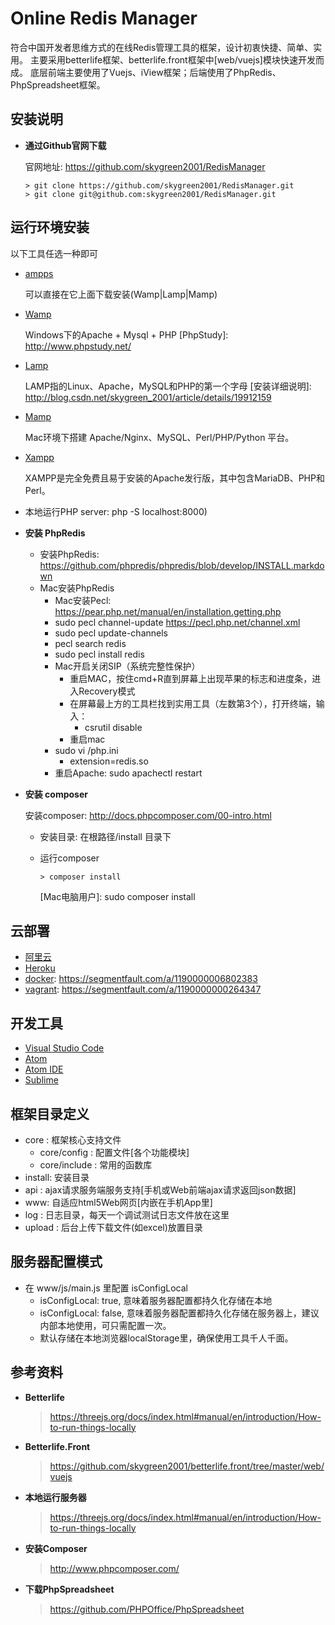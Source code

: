# Online Redis Manager

符合中国开发者思维方式的在线Redis管理工具的框架，设计初衷快捷、简单、实用。
主要采用betterlife框架、betterlife.front框架中[web/vuejs]模块快速开发而成。
底层前端主要使用了Vuejs、iView框架；后端使用了PhpRedis、PhpSpreadsheet框架。

## 安装说明

* **通过Github官网下载**

  官网地址: https://github.com/skygreen2001/RedisManager

  ```
  > git clone https://github.com/skygreen2001/RedisManager.git
  > git clone git@github.com:skygreen2001/RedisManager.git
  ```

## 运行环境安装

  以下工具任选一种即可

  - [ampps](http://www.ampps.com)

    可以直接在它上面下载安装(Wamp|Lamp|Mamp)

  - [Wamp](http://www.wampserver.com/en/)

    Windows下的Apache + Mysql + PHP
    [PhpStudy]: http://www.phpstudy.net/

  - [Lamp](https://lamp.sh/)

    LAMP指的Linux、Apache，MySQL和PHP的第一个字母
    [安装详细说明]: http://blog.csdn.net/skygreen_2001/article/details/19912159

  - [Mamp](http://www.mamp.info/en/)

    Mac环境下搭建 Apache/Nginx、MySQL、Perl/PHP/Python 平台。

  - [Xampp](https://www.apachefriends.org/zh_cn/index.html)

    XAMPP是完全免费且易于安装的Apache发行版，其中包含MariaDB、PHP和Perl。

  - 本地运行PHP server: php -S localhost:8000)

* **安装 PhpRedis**

  - 安装PhpRedis: https://github.com/phpredis/phpredis/blob/develop/INSTALL.markdown
  - Mac安装PhpRedis
    - Mac安装Pecl: https://pear.php.net/manual/en/installation.getting.php
    - sudo pecl channel-update https://pecl.php.net/channel.xml
    - sudo pecl update-channels
    - pecl search redis
    - sudo pecl install redis
    - Mac开启关闭SIP（系统完整性保护）
      - 重启MAC，按住cmd+R直到屏幕上出现苹果的标志和进度条，进入Recovery模式
      - 在屏幕最上方的工具栏找到实用工具（左数第3个），打开终端，输入：
        - csrutil disable
      - 重启mac
    - sudo vi /php.ini
      - extension=redis.so
    - 重启Apache: sudo apachectl restart

* **安装 composer**

  安装composer: http://docs.phpcomposer.com/00-intro.html

  - 安装目录: 在根路径/install 目录下
  - 运行composer

    ```
    > composer install
    ```
    [Mac电脑用户]: sudo composer install

## 云部署

* [阿里云](https://market.aliyun.com/developer)
* [Heroku](https://devcenter.heroku.com/categories/php)
* [docker](https://docs.docker.com): https://segmentfault.com/a/1190000006802383
* [vagrant](https://app.vagrantup.com/laravel/boxes/homestead-7): https://segmentfault.com/a/1190000000264347

## 开发工具

* [Visual Studio Code](https://code.visualstudio.com/)
* [Atom](https://atom.io)
* [Atom IDE](https://ide.atom.io/)
* [Sublime](http://www.sublimetext.com)

## 框架目录定义

  - core   : 框架核心支持文件
    - core/config      : 配置文件[各个功能模块]
    - core/include     : 常用的函数库
  - install: 安装目录
  - api    : ajax请求服务端服务支持[手机或Web前端ajax请求返回json数据]
  - www: 自适应html5Web网页[内嵌在手机App里]
  - log    : 日志目录，每天一个调试测试日志文件放在这里
  - upload : 后台上传下载文件(如excel)放置目录 

## 服务器配置模式

  - 在 www/js/main.js 里配置 isConfigLocal
    - isConfigLocal: true, 意味着服务器配置都持久化存储在本地
    - isConfigLocal: false, 意味着服务器配置都持久化存储在服务器上，建议内部本地使用，可只需配置一次。
    - 默认存储在本地浏览器localStorage里，确保使用工具千人千面。

## 参考资料
* **Betterlife**
  > https://threejs.org/docs/index.html#manual/en/introduction/How-to-run-things-locally
* **Betterlife.Front**
  > https://github.com/skygreen2001/betterlife.front/tree/master/web/vuejs
* **本地运行服务器**
  > https://threejs.org/docs/index.html#manual/en/introduction/How-to-run-things-locally
* **安装Composer**
  > http://www.phpcomposer.com/
* **下载PhpSpreadsheet**
  > https://github.com/PHPOffice/PhpSpreadsheet